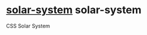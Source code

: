 # [solar-system](https://2021-xandicea.dev.io-academy.uk/solarSystem/) solar-system
CSS Solar System

